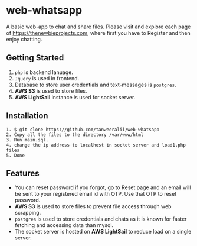 # web-whatsapp
A basic web-app to chat and share files. Please visit and explore each page of https://thenewbieprojects.com, where first you have to Register and then enjoy chatting.

## Getting Started
1. ````php```` is backend lanuage.
2. ````Jquery```` is used in frontend.
3. Database to store user credentials and text-messages is ````postgres````.
4. **AWS S3** is used to store files.
5. **AWS LightSail** instance is used for socket server.

## Installation
````
1. $ git clone https://github.com/tanweeralii/web-whatsapp
2. Copy all the files to the directory /var/www/html
3. Run main.sql.
4. change the ip address to localhost in socket server and load1.php files
5. Done
````
## Features
- You can reset password if you forgot, go to Reset page and an email will be sent to your registered email id with OTP. Use that OTP to reset password.
- **AWS S3** is used to store files to prevent file access through web scrapping.
- ````postgres```` is used to store credentials and chats as it is known for faster fetching and accessing data than mysql.
- The socket server is hosted on **AWS LightSail** to reduce load on a single server.
